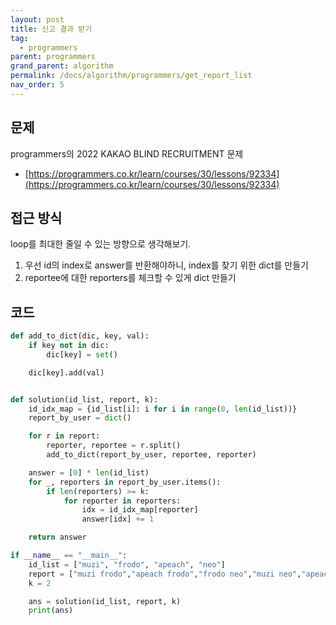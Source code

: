 ```yaml
---
layout: post
title: 신고 결과 받기
tag:
  - programmers
parent: programmers
grand_parent: algorithm
permalink: /docs/algorithm/programmers/get_report_list
nav_order: 5
---
```


## 문제
programmers의 2022 KAKAO BLIND RECRUITMENT 문제
- [https://programmers.co.kr/learn/courses/30/lessons/92334](https://programmers.co.kr/learn/courses/30/lessons/92334)

## 접근 방식
loop를 최대한 줄일 수 있는 방향으로 생각해보기.  

1. 우선 id의 index로 answer를 반환해야하니, index를 찾기 위한 dict를 만들기
2. reportee에 대한 reporters를 체크할 수 있게 dict 만들기

## 코드
```py
def add_to_dict(dic, key, val):
    if key not in dic:
        dic[key] = set()

    dic[key].add(val)


def solution(id_list, report, k):
    id_idx_map = {id_list[i]: i for i in range(0, len(id_list))}
    report_by_user = dict()

    for r in report:
        reporter, reportee = r.split()
        add_to_dict(report_by_user, reportee, reporter)

    answer = [0] * len(id_list)
    for _, reporters in report_by_user.items():
        if len(reporters) >= k:
            for reporter in reporters:
                idx = id_idx_map[reporter]
                answer[idx] += 1

    return answer

if __name__ == "__main__":
    id_list = ["muzi", "frodo", "apeach", "neo"]
    report = ["muzi frodo","apeach frodo","frodo neo","muzi neo","apeach muzi"]
    k = 2

    ans = solution(id_list, report, k)
    print(ans)
```